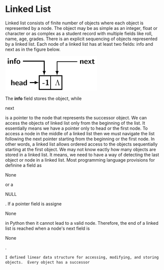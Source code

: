# Linked List

Linked list consists of finite number of objects where each object is represented by a node. The object may be as simple as an integer,
float or character or as complex as a student record with multiple fields like roll, name, age, grades. There is an explicit sequencing 
of objects represented by a linked list. Each node of a linked list has at least two fields: info and
next as in the figure below. 
<p style=align:"center">
 <img src="./header_node.pdf">
</p>
The <b>info</b> field stores the object, while <p>next</p> is a pointer to the node that represents the successor object. We can 
access the objects of linked list only from the beginning of the list. It essentially means we have a pointer only to head or the first
node. To access a node in the middle of a linked list then we must navigate the list following the next pointer starting from the 
beginning or the first node. In other words, a linked list allows ordered access to the objects sequentially starting at the first
object. We may not know eactly how many objects are stored in a linked list. It means, we need to have a way of detecting the last 
object or node in a linked list. Most programming language provisions for definine a field as <p>None</p> or a <p>NULL</p>. If a
pointer field is assigne <p>None</p> in Python then it cannot lead to a valid node. Therefore, the end of a linked list is reached
when a node's next field is <p>None</p>.

    I defined linear data structure for accessing, modifying, and storing objects.  Every object has a successor 
